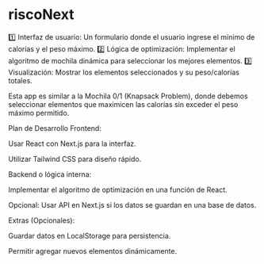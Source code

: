 # riscoNext
1️⃣ Interfaz de usuario: Un formulario donde el usuario ingrese el mínimo de calorías y el peso máximo.
2️⃣ Lógica de optimización: Implementar el algoritmo de mochila dinámica para seleccionar los mejores elementos.
3️⃣ Visualización: Mostrar los elementos seleccionados y su peso/calorías totales.

Esta app es similar a la Mochila 0/1 (Knapsack Problem), donde debemos seleccionar elementos que maximicen las calorías sin exceder el peso máximo permitido.


Plan de Desarrollo
 Frontend:

Usar React con Next.js para la interfaz.

Utilizar Tailwind CSS para diseño rápido.

 Backend o lógica interna:

Implementar el algoritmo de optimización en una función de React.

Opcional: Usar API en Next.js si los datos se guardan en una base de datos.

 Extras (Opcionales):

Guardar datos en LocalStorage para persistencia.

Permitir agregar nuevos elementos dinámicamente.
